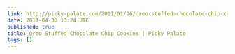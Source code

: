 ```yaml
---
link: http://picky-palate.com/2011/01/06/oreo-stuffed-chocolate-chip-cookies/
date: 2011-04-30 13:24 UTC
published: true
title: Oreo Stuffed Chocolate Chip Cookies | Picky Palate
tags: []
---
```



